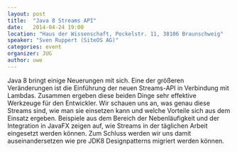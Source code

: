 ```yaml
---
layout: post
title:  "Java 8 Streams API"
date:   2014-04-24 19:00
location: "Haus der Wissenschaft, Pockelstr. 11, 38106 Braunschweig"
speaker: "Sven Ruppert (SiteOS AG)"
categories: event
organizer: JUG
author: uwe
---
```

Java 8 bringt einige Neuerungen mit sich. Eine der größeren Veränderungen ist die Einführung der neuen Streams-API in
Verbindung mit Lambdas. Zusammen ergeben diese beiden Dinge sehr effektive Werkzeuge für den Entwickler. Wir schauen
uns an, was genau diese Streams sind, wie man sie einsetzen kann und welche Vorteile sich aus dem Einsatz ergeben.
Beispiele aus dem Bereich der Nebenläufigkeit und der Integration in JavaFX zeigen auf, wie Streams in der täglichen
Arbeit eingesetzt werden können. Zum Schluss werden wir uns damit auseinandersetzen wie pre JDK8 Designpatterns
migriert werden können.
